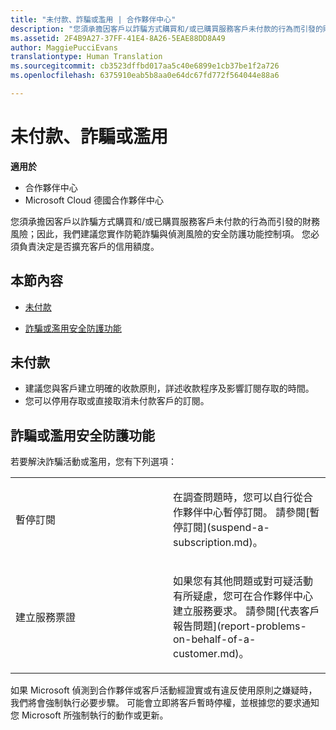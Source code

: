 ```yaml
---
title: "未付款、詐騙或濫用 | 合作夥伴中心"
description: "您須承擔因客戶以詐騙方式購買和/或已購買服務客戶未付款的行為而引發的財務風險；因此，我們建議您實作防範詐騙與偵測風險的安全防護功能控制項。"
ms.assetid: 2F4B9A27-37FF-41E4-8A26-5EAE88DD8A49
author: MaggiePucciEvans
translationtype: Human Translation
ms.sourcegitcommit: cb3523dffbd017aa5c40e6899e1cb37be1f2a726
ms.openlocfilehash: 6375910eab5b8aa0e64dc67fd772f564044e88a6

---
```


# 未付款、詐騙或濫用

**適用於**

-  合作夥伴中心
-  Microsoft Cloud 德國合作夥伴中心

您須承擔因客戶以詐騙方式購買和/或已購買服務客戶未付款的行為而引發的財務風險；因此，我們建議您實作防範詐騙與偵測風險的安全防護功能控制項。 您必須負責決定是否擴充客戶的信用額度。

## 本節內容


-   [未付款](#nonpayment)

-   [詐騙或濫用安全防護功能](#fraudmisusemitigation)

## <a href="" id="nonpayment"></a>未付款


-   建議您與客戶建立明確的收款原則，詳述收款程序及影響訂閱存取的時間。
-   您可以停用存取或直接取消未付款客戶的訂閱。

## <a href="" id="fraudmisusemitigation"></a>詐騙或濫用安全防護功能


若要解決詐騙活動或濫用，您有下列選項：

<table>
<colgroup>
<col width="50%" />
<col width="50%" />
</colgroup>
<tbody>
<tr class="odd">
<td>暫停訂閱</td>
<td><p>在調查問題時，您可以自行從合作夥伴中心暫停訂閱。 請參閱[暫停訂閱](suspend-a-subscription.md)。</p></td>
</tr>
<tr class="even">
<td>建立服務票證</td>
<td><p>如果您有其他問題或對可疑活動有所疑慮，您可在合作夥伴中心建立服務要求。 請參閱[代表客戶報告問題](report-problems-on-behalf-of-a-customer.md)。</p></td>
</tr>
</tbody>
</table>

 

如果 Microsoft 偵測到合作夥伴或客戶活動經證實或有違反使用原則之嫌疑時，我們將會強制執行必要步驟。 可能會立即將客戶暫時停權，並根據您的要求通知您 Microsoft 所強制執行的動作或更新。

 

 






<!--HONumber=Jan17_HO2-->


